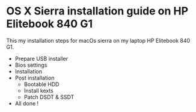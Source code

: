 # OS X Sierra installation guide on HP Elitebook 840 G1

This my installation steps for macOs sierra on my laptop HP Elitebook 840 G1.

- Prepare USB installer
- Bios settings
- Installation
- Post installation
  - Bootable HDD
  - Install kexts
  - Patch DSDT & SSDT
- All done !
